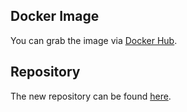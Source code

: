 ## Docker Image

You can grab the image via [Docker Hub](https://hub.docker.com/r/waja/jingo/).

## Repository

The new repository can be found [here](https://github.com/Cyconet/docker-jingo).
